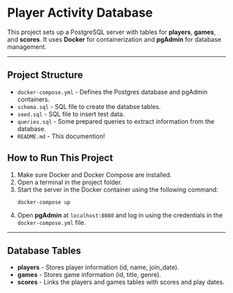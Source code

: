 # Player Activity Database

This project sets up a PostgreSQL server with tables for **players**, **games**, and **scores**.
It uses **Docker** for containerization and **pgAdmin** for database management.

---

## Project Structure

- `docker-compose.yml` - Defines the Postgres database and pgAdmin containers.
- `schema.sql` - SQL file to create the databse tables.
- `seed.sql` - SQL file to insert test data.
- `queries.sql` - Some prepared queries to extract information from the database.
- `README.md` - This documention!

## How to Run This Project

1. Make sure Docker and Docker Compose are installed.
2. Open a terminal in the project folder.
3. Start the server in the Docker container using the following command:
    ```
    docker-compose up
    ```
4. Open **pgAdmin** at `localhost:8080` and log in using the credentials in the `docker-compose.yml` file.

---

## Database Tables

- **players** - Stores player information (id, name, join_date).
- **games** - Stores game information (id, title, genre).
- **scores** - Links the players and games tables with scores and play dates.